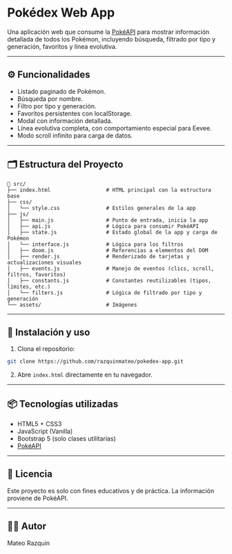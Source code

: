 # Pokédex Web App

Una aplicación web que consume la [PokéAPI](https://pokeapi.co) para mostrar información detallada de todos los Pokémon, incluyendo búsqueda, filtrado por tipo y generación, favoritos y línea evolutiva.

---

## ⚙️ Funcionalidades

- Listado paginado de Pokémon.
- Búsqueda por nombre.
- Filtro por tipo y generación.
- Favoritos persistentes con localStorage.
- Modal con información detallada.
- Línea evolutiva completa, con comportamiento especial para Eevee.
- Modo scroll infinito para carga de datos.

---

## 🗂️ Estructura del Proyecto

```
📁 src/
├── index.html                  # HTML principal con la estructura base
├── css/
│   └── style.css               # Estilos generales de la app
├── js/
│   ├── main.js                 # Punto de entrada, inicia la app
│   ├── api.js                  # Lógica para consumir PokéAPI
│   ├── state.js                # Estado global de la app y carga de Pokémon
│   └── interface.js            # Lógica para los filtros
│   ├── doom.js                 # Referencias a elementos del DOM
│   ├── render.js               # Renderizado de tarjetas y actualizaciones visuales
│   ├── events.js               # Manejo de eventos (clics, scroll, filtros, favoritos)
│   ├── constants.js            # Constantes reutilizables (tipos, límites, etc.)
│   └── filters.js              # Lógica de filtrado por tipo y generación
└── assets/                     # Imágenes
```

---

## 🚀 Instalación y uso

1. Clona el repositorio:

```bash
git clone https://github.com/razquinmateo/pokedex-app.git
```

2. Abre `index.html` directamente en tu navegador.

---

## 📦 Tecnologías utilizadas

- HTML5 + CSS3
- JavaScript (Vanilla)
- Bootstrap 5 (solo clases utilitarias)
- [PokéAPI](https://pokeapi.co)

---

## 📄 Licencia

Este proyecto es solo con fines educativos y de práctica.
La información proviene de PokéAPI.

---

## 🧑‍💻 Autor

Mateo Razquin
